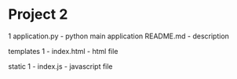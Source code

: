 # Project 2

1 application.py - python main application
README.md - description

templates
1 - index.html - html file

static
1 - index.js - javascript file 
